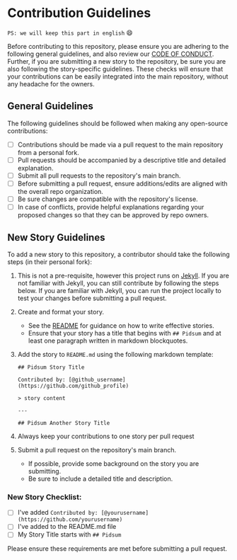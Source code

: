 # Contribution Guidelines

`PS: we will keep this part in english` :smile:

Before contributing to this repository, please ensure you are adhering to the following general guidelines, and also review our [CODE OF CONDUCT](./OT.md). Further, if you are submitting a new story to the repository, be sure you are also following the story-specific guidelines. These checks will ensure that your contributions can be easily integrated into the main repository, without any headache for the owners.

## General Guidelines

The following guidelines should be followed when making any open-source contributions:

- [ ] Contributions should be made via a pull request to the main repository from a personal fork.
- [ ] Pull requests should be accompanied by a descriptive title and detailed explanation.
- [ ] Submit all pull requests to the repository's main branch.
- [ ] Before submitting a pull request, ensure additions/edits are aligned with the overall repo organization.
- [ ] Be sure changes are compatible with the repository's license.
- [ ] In case of conflicts, provide helpful explanations regarding your proposed changes so that they can be approved by repo owners.

## New Story Guidelines

To add a new story to this repository, a contributor should take the following steps (in their personal fork):

1. This is not a pre-requisite, however this project runs on [Jekyll](https://jekyllrb.com/). If you are not familiar with Jekyll, you can still contribute by following the steps below. If you are familiar with Jekyll, you can run the project locally to test your changes before submitting a pull request.
2. Create and format your story.
    - See the [README](https://github.com/koolamusic/pidgin.ipsum/blob/main/README.md) for guidance on how to write effective stories.
    - Ensure that your story has a title that begins with `## Pidsum` and at least one paragraph written in markdown blockquotes.
3. Add the story to `README.md` using the following markdown template:

    `## Pidsum Story Title`

    `Contributed by: [@github_username](https://github.com/github_profile)`

    `> story content`

    `---`

    `## Pidsum Another Story Title`

4. Always keep your contributions to one story per pull request
5. Submit a pull request on the repository's main branch.
    - If possible, provide some background on the story you are submitting.
    - Be sure to include a detailed title and description.

### New Story Checklist:

- [ ] I've added `Contributed by: [@yourusername](https://github.com/yourusername)`
- [ ] I've added to the README.md file
- [ ] My Story Title starts with `## Pidsum`

Please ensure these requirements are met before submitting a pull request.
